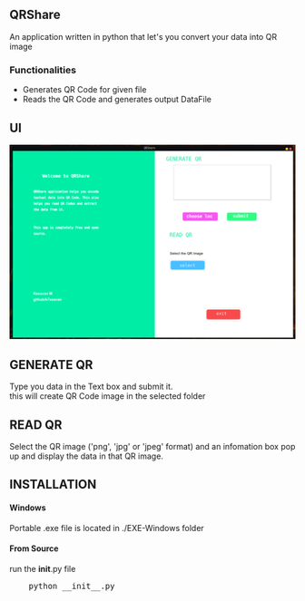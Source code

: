 
## QRShare
  An application written in python that let's you convert your data into QR image<br>
  

### Functionalities
<ul>
<li> Generates QR Code for given file </li>
<li> Reads the QR Code and generates output DataFile </li>
</ul>

## UI 

![QRShare](./resources/README/UI.png 'QRShare Initial UI')

## GENERATE QR

  Type you data in the Text box and submit it.<br>
  this will create QR Code image in the selected folder

## READ QR
  
  Select the QR image ('png', 'jpg' or 'jpeg' format) and an infomation
  box pop up and display the data in that QR image.

## INSTALLATION

#### Windows
  Portable .exe file is located in ./EXE-Windows folder 

#### From Source
  run the __init__.py file

  <pre>
    python __init__.py
  </pre>
